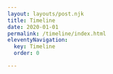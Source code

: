 ```yaml
---
layout: layouts/post.njk
title: Timeline
date: 2020-01-01
permalink: /timeline/index.html
eleventyNavigation:
  key: Timeline
  order: 0

---
```

